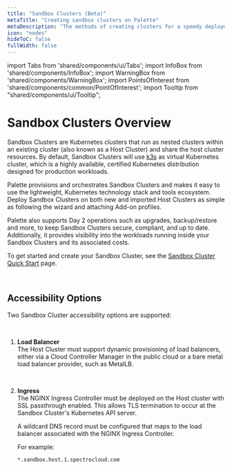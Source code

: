 ```yaml
---
title: "Sandbox Clusters (Beta)"
metaTitle: "Creating sandbox clusters on Palette"
metaDescription: "The methods of creating clusters for a speedy deployment on any CSP"
icon: "nodes"
hideToC: false
fullWidth: false
---
```


import Tabs from 'shared/components/ui/Tabs';
import InfoBox from 'shared/components/InfoBox';
import WarningBox from 'shared/components/WarningBox';
import PointsOfInterest from 'shared/components/common/PointOfInterest';
import Tooltip from "shared/components/ui/Tooltip";


# Sandbox Clusters Overview

Sandbox Clusters are Kubernetes clusters that run as nested clusters within an existing cluster (also known as a Host Cluster) and share the host cluster resources. By default, Sandbox Clusters will use [k3s](https://github.com/k3s-io/k3s) as virtual Kubernetes cluster, which is a highly available, certified Kubernetes distribution designed for production workloads.

Palette provisions and orchestrates Sandbox Clusters and makes it easy to use the lightweight, Kubernetes technology stack and tools ecosystem. Deploy Sandbox Clusters on both new and imported Host Clusters as simple as following the wizard and attaching Add-on profiles.

Palette also supports Day 2 operations such as upgrades, backup/restore and more, to keep Sandbox Clusters secure, compliant, and up to date. Additionally, it provides visibility into the workloads running inside your Sandbox Clusters and its associated costs.

To get started and create your Sandbox Cluster, see the [Sandbox Cluster Quick Start](/clusters/sandbox-clusters/cluster-quickstart) page.


<br />

## Accessibility Options

Two Sandbox Cluster accessibility options are supported:<p></p><br />
1. **Load Balancer** <br />
The Host Cluster must support dynamic provisioning of load balancers, either via a Cloud Controller Manager in the public cloud or a bare metal load balancer provider, such as MetalLB.<p></p><br />

1. **Ingress** <br />
The NGINX Ingress Controller must be deployed on the Host cluster with SSL passthrough enabled. This allows TLS termination to occur at the Sandbox Cluster's Kubernetes API server.<br />

   A wildcard DNS record must be configured that maps to the load balancer associated with the NGINX Ingress Controller.

   For example:

   `*.sandbox.host.1.spectrocloud.com`

<br />
<br />


